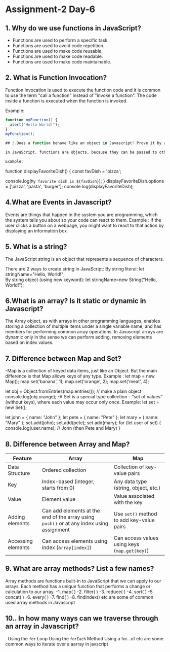 # Assignment-2 Day-6

## 1. Why do we use functions in JavaScript?

- Functions are used to perform a specific task.
- Functions are used to avoid code repetition.
- Functions are used to make code reusable.
- Functions are used to make code readable.
- Functions are used to make code maintainable.

## 2. What is Function Invocation?

Function Invocation is used to execute the function code and it is common to use the term "call a function" instead of "invoke a function". The code inside a function is executed when the function is invoked.

Example:
```javascript
function myFunction() {
  alert("Hello World!");
}
myFunction();

## 3.Does a function behave like an object in Javascript? Prove it by an example

In JavaScript, functions are objects, because they can be passed to other functions, returned from functions, and assigned to variables and properties.

Example:
```
function displayFavoriteDish() {
  const favDish = 'pizza';

  console.log(`My favorite dish is ${favDish}`);
}
displayFavoriteDish.options = ['pizza', 'pasta', 'burger'];
console.log(displayFavoriteDish);



## 4.What are Events in Javascript?
Events are things that happen in the system you are programming, which the system tells you about so your code can react to them.
Example : if the user clicks a button on a webpage, you might want to react to that action by displaying an information box

## 5. What is a string?
The JavaScript string is an object that represents a sequence of characters.

There are 2 ways to create string in JavaScript:
By string literal:
   let stringName="Hello, World!";  
By string object (using new keyword):
    let stringName=new String("Hello, World!");  

## 6.What is an array? Is it static or dynamic in Javascript?
The Array object, as with arrays in other programming languages, enables storing a collection of multiple items under a single variable name, and has members for performing common array operations.
In Javascript arrays are dynamic only in the sense we can perform adding, removing elements based on index values. 

## 7. Difference between Map and Set?
-Map is a collection of keyed data items, just like an Object. But the main difference is that Map allows keys of any type.
 Example : 
let map = new Map();
map.set('banana', 1);
map.set('orange', 2);
map.set('meat', 4);

let obj = Object.fromEntries(map.entries()); // make a plain object
console.log(obj.orange);
-A Set is a special type collection – “set of values” (without keys), where each value may occur only once.
  Example: 
    let set = new Set();

let john = { name: "John" };
let pete = { name: "Pete" };
let mary = { name: "Mary" };
set.add(john);
set.add(pete);
set.add(mary);
for (let user of set) {
  console.log(user.name); // John (then Pete and Mary)
}


## 8. Difference between Array and Map?
| Feature          | Array                | Map                 |
|------------------|----------------------|---------------------|
| Data Structure   | Ordered collection   | Collection of key-value pairs |
| Key              | Index-based (integer, starts from 0) | Any data type (string, object, etc.) |
| Value            | Element value        | Value associated with the key |
| Adding elements | Can add elements at the end of the array using `push()` or at any index using assignment | Use `set()` method to add key-value pairs |
| Accessing elements | Can access elements using index (`array[index]`) | Can access values using keys (`map.get(key)`) |


## 9. What are array methods? List a few names?
Array methods are functions built-in to JavaScript that we can apply to our arrays. Each method has a unique function that performs a change or calculation to our array.
-1. map( )
-2. filter( )
-3. reduce( )
-4. sort( )
-5. concat( )
-6. every( )
-7. find( )
-8. findIndex() 
etc are some of common used array methods in Javascript

## 10.. In how many ways can we traverse through an array in Javascript?
. Using the `for` Loop
Using the `forEach` Method
Using a for...of 
etc are some common ways to iterate over a aarray in javscript 
